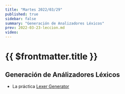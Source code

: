 ```yaml
---
title: "Martes 2022/03/29"
published: true
sidebar: false
summary: "Generación de Analizadores Léxicos"
prev: 2022-03-23-leccion.md
video:
---
```


# {{ $frontmatter.title }}

## Generación de Análizadores Léxicos

* La práctica [Lexer Generator](/practicas/lexer-generator.html)

